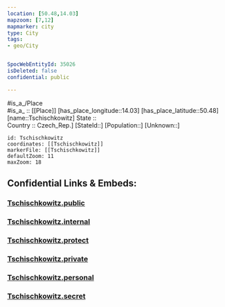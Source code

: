 ```yaml
---
location: [50.48,14.03] 
mapzoom: [7,12] 
mapmarker: city 
type: City
tags:
- geo/City


SpocWebEntityId: 35026
isDeleted: false
confidential: public

---
```

#is_a_/Place  
#is_a_ :: [[Place]] 
[has_place_longitude::14.03] 
[has_place_latitude::50.48] 
[name::Tschischkowitz] 
State ::  
Country :: Czech_Rep.] 
[StateId::] 
[Population::] 
[Unknown::] 


```leaflet
id: Tschischkowitz
coordinates: [[Tschischkowitz]] 
markerFile: [[Tschischkowitz]] 
defaultZoom: 11 
maxZoom: 18
```


## Confidential Links & Embeds: 

### [Tschischkowitz.public](/_public/\Earth\Continent\Europe\Europe~Central\Czech_Republic\regions~Czech_Republic\Ústecký\CityTschischkowitz.public.md) 

### [Tschischkowitz.internal](/_internal/\Earth\Continent\Europe\Europe~Central\Czech_Republic\regions~Czech_Republic\Ústecký\CityTschischkowitz.internal.md) 

### [Tschischkowitz.protect](/_protect/\Earth\Continent\Europe\Europe~Central\Czech_Republic\regions~Czech_Republic\Ústecký\CityTschischkowitz.protect.md) 

### [Tschischkowitz.private](/_private/\Earth\Continent\Europe\Europe~Central\Czech_Republic\regions~Czech_Republic\Ústecký\CityTschischkowitz.private.md) 

### [Tschischkowitz.personal](/_personal/\Earth\Continent\Europe\Europe~Central\Czech_Republic\regions~Czech_Republic\Ústecký\CityTschischkowitz.personal.md) 

### [Tschischkowitz.secret](/_secret/\Earth\Continent\Europe\Europe~Central\Czech_Republic\regions~Czech_Republic\Ústecký\CityTschischkowitz.secret.md)

